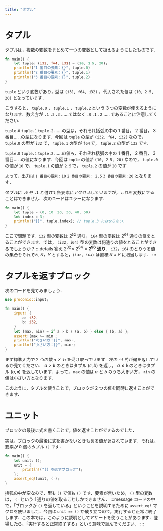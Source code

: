 ```yaml
---
title: "タプル"
---
```

# タプル
タプルは，複数の変数をまとめて一つの変数として扱えるようにしたものです．
```rust
fn main() {
    let tuple: (i32, f64, i32) = (10, 2.5, 20);
    println!("1 番目の要素：{}", tuple.0);
    println!("2 番目の要素：{}", tuple.1);
    println!("3 番目の要素：{}", tuple.2);
}
```
`tuple` という変数があり，型は `(i32, f64, i32)` ，代入された値は `(10, 2.5, 20)` となっています．

こうすると， `tuple.0` ， `tuple.1` ， `tuple.2` という 3 つの変数が使えるようになります．数え方が `.1` `.2` `.3` ……ではなく `.0` `.1` `.2` ……であることに注意してください．

`tuple.0` `tuple.1` `tuple.2` ……の型は，それぞれ括弧の中の 1 番目， 2 番目， 3 番目……の型になります．今回は `tuple` の型が `(i32, f64, i32)` なので， `tuple.0` の型が `i32` で， `tuple.1` の型が `f64` で， `tuple.2` の型が `i32` です．

`tuple.0` `tuple.1` `tuple.2` ……の値も，それぞれ括弧の中の 1 番目， 2 番目， 3 番目……の値になります．今回は `tuple` の値が `(10, 2.5, 20)` なので， `tuple.0` の値が `10` で， `tuple.1` の値が `2.5` で， `tuple.2` の値が `20` です．

よって，出力は `1 番目の要素：10` `2 番目の要素： 2.5` `3 番目の要素：20` となります．

タプルに `.0` や `.1` と付けて各要素にアクセスしていますが，これを変数にすることはできません．次のコードはエラーになります．
```rust
fn main() {
    let tuple = (0, 10, 20, 30, 40, 50);
    let index = 3;
    println!("{}", tuple.index); // tuple.3 にはならない．
}
```

ここで問題です．`i32` 型の変数は $2^{32}$ 通り， `i64` 型の変数は $2^{64}$ 通りの値をとることができます．では， `(i32, i64)` 型の変数は何通りの値をとることができるでしょうか？
:::details 答え
$2^{32} \times 2^{64} = \bm{2^{96}}$ **通り**．
`i32`，`i64` のとりうる値の集合をそれぞれ $X$，$Y$ とすると，`(i32, i64)` は直積 $X \times Y$ に相当します．
:::

# タプルを返すブロック
次のコードを見てみましょう．
```rust
use proconio::input;

fn main() {
    input! {
        a: i32,
        b: i32,
    }
    let (max, min) = if a > b { (a, b) } else { (b, a) };
    assert!(max >= min);
    println!("大きい方：{}", max);
    println!("小さい方：{}", min);
}
```
まず標準入力で 2 つの数 $a$ と $b$ を受け取っています．次の `if` 式が何を返しているか見てください． $a > b$ のときはタプル $(a, b)$ を返し， $a \leq b$ のときはタプル $(b, a)$ を返しています．よって， `max` の値は $a$ と $b$ のうち大きい方， `min` の値は小さい方となります．

このように，タプルを使うことで，ブロックが 2 つの値を同時に返すことができます．
# ユニット
ブロックの最後に式を書くことで，値を返すことができるのでした．

実は，ブロックの最後に式を書かないときもある値が返されています．それは，要素が 0 個のタプル `()` です．

```rust
fn main() {
    let unit: ();
    unit = {
        println!("() を返すブロック");
    };
    assert_eq!(unit, ());
}
```

括弧の中が空なので，型も `()` で値も `()` です．要素が無いため， `()` 型の変数は， `()` という 1 通りの値を取ることしかできません．
:::message
コードの中で，「ブロックが `()` を返している」ということを説明するために `assert_eq!` マクロを使いました．今回は `unit == ()` が成り立つので，実行すると正常に終了します．この本では，このように説明としてアサートを使うことがあります．登場したら，「実行すると正常終了する」という意味で読んでください．
:::
